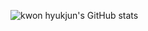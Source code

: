 ![kwon hyukjun's GitHub stats](https://github-readme-stats.vercel.app/api?username=kwonmoto&show_icons=true&theme=radical)
